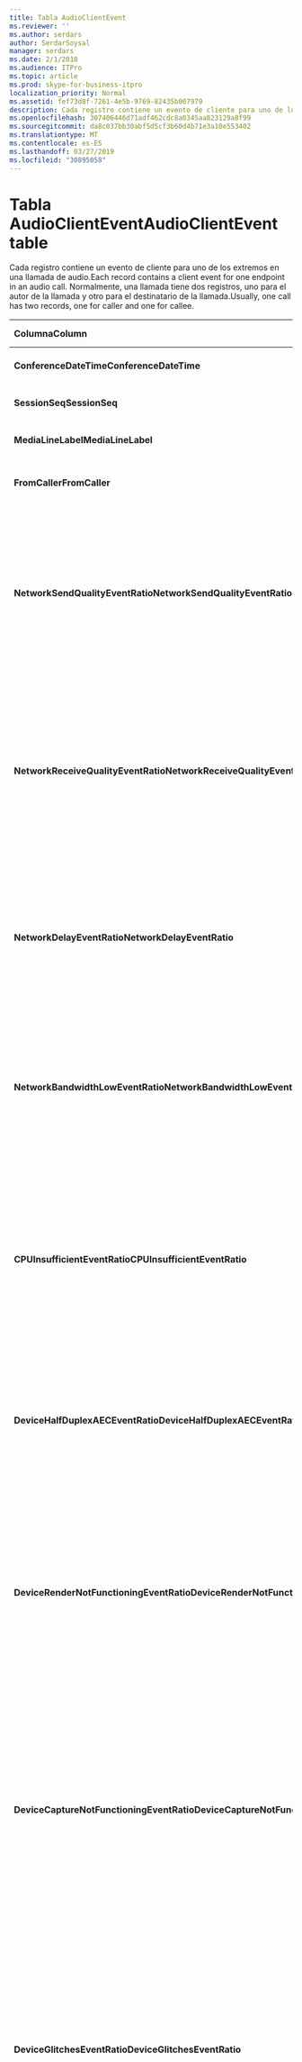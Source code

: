 ```yaml
---
title: Tabla AudioClientEvent
ms.reviewer: ''
ms.author: serdars
author: SerdarSoysal
manager: serdars
ms.date: 2/1/2018
ms.audience: ITPro
ms.topic: article
ms.prod: skype-for-business-itpro
localization_priority: Normal
ms.assetid: fef73d8f-7261-4e5b-9769-82435b007979
description: Cada registro contiene un evento de cliente para uno de los extremos en una llamada de audio. Normalmente, una llamada tiene dos registros, uno para el autor de la llamada y otro para el destinatario de la llamada.
ms.openlocfilehash: 307406446d71adf462cdc8a0345aa823129a8f99
ms.sourcegitcommit: da8c037bb30abf5d5cf3b60d4b71e3a10e553402
ms.translationtype: MT
ms.contentlocale: es-ES
ms.lasthandoff: 03/27/2019
ms.locfileid: "30895058"
---
```

# <a name="audioclientevent-table"></a><span data-ttu-id="c839b-104">Tabla AudioClientEvent</span><span class="sxs-lookup"><span data-stu-id="c839b-104">AudioClientEvent table</span></span>
 
<span data-ttu-id="c839b-105">Cada registro contiene un evento de cliente para uno de los extremos en una llamada de audio.</span><span class="sxs-lookup"><span data-stu-id="c839b-105">Each record contains a client event for one endpoint in an audio call.</span></span> <span data-ttu-id="c839b-106">Normalmente, una llamada tiene dos registros, uno para el autor de la llamada y otro para el destinatario de la llamada.</span><span class="sxs-lookup"><span data-stu-id="c839b-106">Usually, one call has two records, one for caller and one for callee.</span></span>
  
|<span data-ttu-id="c839b-107">**Columna**</span><span class="sxs-lookup"><span data-stu-id="c839b-107">**Column**</span></span>|<span data-ttu-id="c839b-108">**Tipo de datos**</span><span class="sxs-lookup"><span data-stu-id="c839b-108">**Data Type**</span></span>|<span data-ttu-id="c839b-109">**Clave o índice**</span><span class="sxs-lookup"><span data-stu-id="c839b-109">**Key/Index**</span></span>|<span data-ttu-id="c839b-110">**Detalles**</span><span class="sxs-lookup"><span data-stu-id="c839b-110">**Details**</span></span>|
|:-----|:-----|:-----|:-----|
|<span data-ttu-id="c839b-111">**ConferenceDateTime**</span><span class="sxs-lookup"><span data-stu-id="c839b-111">**ConferenceDateTime**</span></span> <br/> |<span data-ttu-id="c839b-112">datetime</span><span class="sxs-lookup"><span data-stu-id="c839b-112">datetime</span></span>  <br/> |<span data-ttu-id="c839b-113">Primary</span><span class="sxs-lookup"><span data-stu-id="c839b-113">Primary</span></span>  <br/> |<span data-ttu-id="c839b-114">Referencia de la [tabla MediaLine](medialine-0.md).</span><span class="sxs-lookup"><span data-stu-id="c839b-114">Referenced from the [MediaLine table](medialine-0.md).</span></span>  <br/> |
|<span data-ttu-id="c839b-115">**SessionSeq**</span><span class="sxs-lookup"><span data-stu-id="c839b-115">**SessionSeq**</span></span> <br/> |<span data-ttu-id="c839b-116">int</span><span class="sxs-lookup"><span data-stu-id="c839b-116">int</span></span>  <br/> |<span data-ttu-id="c839b-117">Primary</span><span class="sxs-lookup"><span data-stu-id="c839b-117">Primary</span></span>  <br/> |<span data-ttu-id="c839b-118">Referencia de la [tabla MediaLine](medialine-0.md).</span><span class="sxs-lookup"><span data-stu-id="c839b-118">Referenced from the [MediaLine table](medialine-0.md).</span></span>  <br/> |
|<span data-ttu-id="c839b-119">**MediaLineLabel**</span><span class="sxs-lookup"><span data-stu-id="c839b-119">**MediaLineLabel**</span></span> <br/> |<span data-ttu-id="c839b-120">tinyint</span><span class="sxs-lookup"><span data-stu-id="c839b-120">tinyint</span></span>  <br/> |<span data-ttu-id="c839b-121">Primary</span><span class="sxs-lookup"><span data-stu-id="c839b-121">Primary</span></span>  <br/> |<span data-ttu-id="c839b-122">Referencia de la [tabla MediaLine](medialine-0.md).</span><span class="sxs-lookup"><span data-stu-id="c839b-122">Referenced from the [MediaLine table](medialine-0.md).</span></span>  <br/> |
|<span data-ttu-id="c839b-123">**FromCaller**</span><span class="sxs-lookup"><span data-stu-id="c839b-123">**FromCaller**</span></span> <br/> |<span data-ttu-id="c839b-124">bit</span><span class="sxs-lookup"><span data-stu-id="c839b-124">bit</span></span>  <br/> |<span data-ttu-id="c839b-125">Primary</span><span class="sxs-lookup"><span data-stu-id="c839b-125">Primary</span></span>  <br/> |<span data-ttu-id="c839b-126">0: datos del destinatario de la llamada</span><span class="sxs-lookup"><span data-stu-id="c839b-126">0: Callee's data</span></span>  <br/> <span data-ttu-id="c839b-127">1: datos del autor de la llamada</span><span class="sxs-lookup"><span data-stu-id="c839b-127">1: Caller's data</span></span>  <br/> |
|<span data-ttu-id="c839b-128">**NetworkSendQualityEventRatio**</span><span class="sxs-lookup"><span data-stu-id="c839b-128">**NetworkSendQualityEventRatio**</span></span> <br/> |<span data-ttu-id="c839b-129">decimal(5,2)</span><span class="sxs-lookup"><span data-stu-id="c839b-129">decimal(5,2)</span></span>  <br/> | <br/> |<span data-ttu-id="c839b-130">Porcentaje de sesión que se desencadenó el evento NetworkSendQuality para estado 'Bad'.</span><span class="sxs-lookup"><span data-stu-id="c839b-130">Percentage of session the NetworkSendQuality event was fired for 'Bad' state.</span></span>  <br/> <span data-ttu-id="c839b-131">Calidad de red en cuanto a vibración o pérdida de paquetes es baja y afecta la calidad del audio que se envía.</span><span class="sxs-lookup"><span data-stu-id="c839b-131">Network quality in terms of jitter or packet loss is severe and impacting the quality of audio being sent.</span></span>  <br/> |
|<span data-ttu-id="c839b-132">**NetworkReceiveQualityEventRatio**</span><span class="sxs-lookup"><span data-stu-id="c839b-132">**NetworkReceiveQualityEventRatio**</span></span> <br/> |<span data-ttu-id="c839b-133">decimal(5,2)</span><span class="sxs-lookup"><span data-stu-id="c839b-133">decimal(5,2)</span></span>  <br/> | <br/> |<span data-ttu-id="c839b-134">Porcentaje de sesión que se desencadenó el evento ReceiveSendQuality para estado 'Bad'.</span><span class="sxs-lookup"><span data-stu-id="c839b-134">Percentage of session the ReceiveSendQuality event was fired for 'Bad' state.</span></span>  <br/> <span data-ttu-id="c839b-135">Calidad de red en cuanto a vibración o pérdida de paquetes es baja y afecta la calidad del audio que se recibe.</span><span class="sxs-lookup"><span data-stu-id="c839b-135">Network quality in terms of jitter or packet loss is severe and impacting the quality of audio being received.</span></span>  <br/> |
|<span data-ttu-id="c839b-136">**NetworkDelayEventRatio**</span><span class="sxs-lookup"><span data-stu-id="c839b-136">**NetworkDelayEventRatio**</span></span> <br/> |<span data-ttu-id="c839b-137">decimal(5,2)</span><span class="sxs-lookup"><span data-stu-id="c839b-137">decimal(5,2)</span></span>  <br/> | <br/> |<span data-ttu-id="c839b-138">Porcentaje de sesión que se desencadenó el evento de retraso para estado 'Bad'.</span><span class="sxs-lookup"><span data-stu-id="c839b-138">Percentage of session the Delay event was fired for 'Bad' state.</span></span> <span data-ttu-id="c839b-139">Latencia de red es baja y afecta a la experiencia de evitando comunicación interactiva</span><span class="sxs-lookup"><span data-stu-id="c839b-139">Network latency is severe and impacting the experience by preventing interactive communication</span></span>  <br/> |
|<span data-ttu-id="c839b-140">**NetworkBandwidthLowEventRatio**</span><span class="sxs-lookup"><span data-stu-id="c839b-140">**NetworkBandwidthLowEventRatio**</span></span> <br/> |<span data-ttu-id="c839b-141">decimal(5,2)</span><span class="sxs-lookup"><span data-stu-id="c839b-141">decimal(5,2)</span></span>  <br/> | <br/> |<span data-ttu-id="c839b-142">Porcentaje de sesión que se desencadenó el evento LowBandwidth para estado 'Bad'.</span><span class="sxs-lookup"><span data-stu-id="c839b-142">Percentage of session the LowBandwidth event was fired for 'Bad' state.</span></span> <span data-ttu-id="c839b-143">El ancho de banda disponible no es suficiente para obtener una experiencia de voz aceptable.</span><span class="sxs-lookup"><span data-stu-id="c839b-143">The available bandwidth is insufficient for an acceptable voice experience.</span></span>  <br/> |
|<span data-ttu-id="c839b-144">**CPUInsufficientEventRatio**</span><span class="sxs-lookup"><span data-stu-id="c839b-144">**CPUInsufficientEventRatio**</span></span> <br/> |<span data-ttu-id="c839b-145">decimal(5,2)</span><span class="sxs-lookup"><span data-stu-id="c839b-145">decimal(5,2)</span></span>  <br/> | <br/> |<span data-ttu-id="c839b-146">Porcentaje de sesión que se desencadenó el evento de CPU insuficiente para estado 'Bad'.</span><span class="sxs-lookup"><span data-stu-id="c839b-146">Percentage of session the insufficient CPU event was fired for 'Bad' state.</span></span> <span data-ttu-id="c839b-147">No hay suficientes ciclos de CPU para el procesamiento con el actuales modalidades y las aplicaciones en uso.</span><span class="sxs-lookup"><span data-stu-id="c839b-147">There are insufficient CPU cycles for processing with the current modalities and applications in use.</span></span> <span data-ttu-id="c839b-148">Esto hace que las distorsiones con el canal de audio.</span><span class="sxs-lookup"><span data-stu-id="c839b-148">This causes distortions with the audio channel.</span></span>  <br/> |
|<span data-ttu-id="c839b-149">**DeviceHalfDuplexAECEventRatio**</span><span class="sxs-lookup"><span data-stu-id="c839b-149">**DeviceHalfDuplexAECEventRatio**</span></span> <br/> |<span data-ttu-id="c839b-150">decimal(5,2)</span><span class="sxs-lookup"><span data-stu-id="c839b-150">decimal(5,2)</span></span>  <br/> | <br/> |<span data-ttu-id="c839b-151">Porcentaje de sesión que se desencadenó el evento DeviceHalfDuplexAEC para estado 'Bad'.</span><span class="sxs-lookup"><span data-stu-id="c839b-151">Percentage of session the DeviceHalfDuplexAEC event was fired for 'Bad' state.</span></span> <span data-ttu-id="c839b-152">Para evitar el eco, el sistema ha escriba dúplex medio.</span><span class="sxs-lookup"><span data-stu-id="c839b-152">In order to prevent echo, the system has enter half duplex.</span></span>  <br/> |
|<span data-ttu-id="c839b-153">**DeviceRenderNotFunctioningEventRatio**</span><span class="sxs-lookup"><span data-stu-id="c839b-153">**DeviceRenderNotFunctioningEventRatio**</span></span> <br/> |<span data-ttu-id="c839b-154">decimal(5,2)</span><span class="sxs-lookup"><span data-stu-id="c839b-154">decimal(5,2)</span></span>  <br/> | <br/> |<span data-ttu-id="c839b-155">Porcentaje de sesión que se desencadenó el evento DeviceRenderNotFunctioning para estado 'Bad'.</span><span class="sxs-lookup"><span data-stu-id="c839b-155">Percentage of session the DeviceRenderNotFunctioning event was fired for 'Bad' state.</span></span> <span data-ttu-id="c839b-156">El dispositivo de presentación se utiliza actualmente para la sesión no está funcionando correctamente.</span><span class="sxs-lookup"><span data-stu-id="c839b-156">The render device currently being used for the session is not functioning correctly.</span></span> <span data-ttu-id="c839b-157">Esto puede provocar problemas de audio unidireccionales.</span><span class="sxs-lookup"><span data-stu-id="c839b-157">This can cause one-way audio issues.</span></span>  <br/> |
|<span data-ttu-id="c839b-158">**DeviceCaptureNotFunctioningEventRatio**</span><span class="sxs-lookup"><span data-stu-id="c839b-158">**DeviceCaptureNotFunctioningEventRatio**</span></span> <br/> |<span data-ttu-id="c839b-159">decimal(5,2)</span><span class="sxs-lookup"><span data-stu-id="c839b-159">decimal(5,2)</span></span>  <br/> | <br/> |<span data-ttu-id="c839b-160">Porcentaje de sesión que se desencadenó el evento DeviceCaptureNotFunctioning para estado 'Bad'.</span><span class="sxs-lookup"><span data-stu-id="c839b-160">Percentage of session the DeviceCaptureNotFunctioning event was fired for 'Bad' state.</span></span> <span data-ttu-id="c839b-161">El dispositivo de captura se utiliza actualmente para la sesión no está funcionando correctamente.</span><span class="sxs-lookup"><span data-stu-id="c839b-161">The capture device currently being used for the session is not functioning correctly.</span></span> <span data-ttu-id="c839b-162">Esto puede provocar problemas de audio unidireccionales.</span><span class="sxs-lookup"><span data-stu-id="c839b-162">This can cause one-way audio issues.</span></span>  <br/> |
|<span data-ttu-id="c839b-163">**DeviceGlitchesEventRatio**</span><span class="sxs-lookup"><span data-stu-id="c839b-163">**DeviceGlitchesEventRatio**</span></span> <br/> |<span data-ttu-id="c839b-164">decimal(5,2)</span><span class="sxs-lookup"><span data-stu-id="c839b-164">decimal(5,2)</span></span>  <br/> | <br/> |<span data-ttu-id="c839b-165">Porcentaje de sesión que se desencadenó el evento DeviceGlitches para estado 'Bad'.</span><span class="sxs-lookup"><span data-stu-id="c839b-165">Percentage of session the DeviceGlitches event was fired for 'Bad' state.</span></span> <span data-ttu-id="c839b-166">Hay problemas técnicos graves en la representación de audio que es que se produzcan distorsiones.</span><span class="sxs-lookup"><span data-stu-id="c839b-166">There are severe glitches in the rendering of audio which is causing distortions.</span></span> <span data-ttu-id="c839b-167">Estos problemas técnicos pueden deberse a problemas de controlador, tormenta de llamadas (DPC) de procedimiento diferido (controladores) y el uso de CPU alta.</span><span class="sxs-lookup"><span data-stu-id="c839b-167">These glitches can be caused by driver issues, deferred procedure calls (DPC) storm (drivers), and high CPU usage.</span></span>  <br/> |
|<span data-ttu-id="c839b-168">**DeviceLowSNREventRatio**</span><span class="sxs-lookup"><span data-stu-id="c839b-168">**DeviceLowSNREventRatio**</span></span> <br/> |<span data-ttu-id="c839b-169">decimal(5,2)</span><span class="sxs-lookup"><span data-stu-id="c839b-169">decimal(5,2)</span></span>  <br/> | <br/> |<span data-ttu-id="c839b-170">Porcentaje de sesión que se desencadenó el evento DeviceLowSNR para estado 'Bad'.</span><span class="sxs-lookup"><span data-stu-id="c839b-170">Percentage of session the DeviceLowSNR event was fired for 'Bad' state.</span></span> <span data-ttu-id="c839b-171">La calidad de captura es muy poca calidad, ya sea muy ruido o usuario está hablando demasiado lejos del micrófono.</span><span class="sxs-lookup"><span data-stu-id="c839b-171">The capture quality is very poor, either very noisy or user is talking too far away from the microphone.</span></span> <span data-ttu-id="c839b-172">Esto hará que las distorsiones.</span><span class="sxs-lookup"><span data-stu-id="c839b-172">This will cause distortions.</span></span>  <br/> |
|<span data-ttu-id="c839b-173">**DeviceLowSpeechLevelEventRatio**</span><span class="sxs-lookup"><span data-stu-id="c839b-173">**DeviceLowSpeechLevelEventRatio**</span></span> <br/> |<span data-ttu-id="c839b-174">decimal(5,2)</span><span class="sxs-lookup"><span data-stu-id="c839b-174">decimal(5,2)</span></span>  <br/> | <br/> |<span data-ttu-id="c839b-175">Porcentaje de sesión que se desencadenó el evento DeviceLowSpeechLevel para estado 'Bad'.</span><span class="sxs-lookup"><span data-stu-id="c839b-175">Percentage of session the DeviceLowSpeechLevel event was fired for 'Bad' state.</span></span> <span data-ttu-id="c839b-176">El nivel de voz del usuario es demasiado bajo y el sistema no puede aumentarlo cualquier aún más.</span><span class="sxs-lookup"><span data-stu-id="c839b-176">User's speech level is too low and the system cannot increase it any further.</span></span> <span data-ttu-id="c839b-177">Esto puede hacer que las distorsiones o percibe como audio unidireccional.</span><span class="sxs-lookup"><span data-stu-id="c839b-177">This can either cause distortions or perceived as one-way audio.</span></span>  <br/> |
|<span data-ttu-id="c839b-178">**DeviceClippingEventRatio**</span><span class="sxs-lookup"><span data-stu-id="c839b-178">**DeviceClippingEventRatio**</span></span> <br/> |<span data-ttu-id="c839b-179">Decimal(5,2)</span><span class="sxs-lookup"><span data-stu-id="c839b-179">Decimal(5,2)</span></span>  <br/> | <br/> |<span data-ttu-id="c839b-180">Porcentaje de sesión que se desencadenó el evento DeviceClipping para estado 'Bad'.</span><span class="sxs-lookup"><span data-stu-id="c839b-180">Percentage of session the DeviceClipping event was fired for 'Bad' state.</span></span>  <br/> <span data-ttu-id="c839b-181">Cuando cerca de end voz clips del micrófono, otro extremo escucha distorsión debido a recorte.</span><span class="sxs-lookup"><span data-stu-id="c839b-181">When near-end speech clips the microphone, far-end hears distortion due to clipping.</span></span> <span data-ttu-id="c839b-182">Es importante evitar el recorte de micrófono cerca final.</span><span class="sxs-lookup"><span data-stu-id="c839b-182">It is important to avoid near-end microphone clipping.</span></span>  <br/> |
|<span data-ttu-id="c839b-183">**DeviceEchoEventRatio**</span><span class="sxs-lookup"><span data-stu-id="c839b-183">**DeviceEchoEventRatio**</span></span> <br/> |<span data-ttu-id="c839b-184">decimal(5,2)</span><span class="sxs-lookup"><span data-stu-id="c839b-184">decimal(5,2)</span></span>  <br/> | <br/> |<span data-ttu-id="c839b-185">Porcentaje de sesión que se desencadenó el evento DeviceEchoEvent para estado 'Bad'.</span><span class="sxs-lookup"><span data-stu-id="c839b-185">Percentage of session the DeviceEchoEvent event was fired for 'Bad' state.</span></span> <span data-ttu-id="c839b-186">El programa de instalación o de dispositivo es la causa del eco más allá de la capacidad del sistema para compensar.</span><span class="sxs-lookup"><span data-stu-id="c839b-186">Device or setup is causing echo beyond the ability of the system to compensate.</span></span>  <br/> |
|<span data-ttu-id="c839b-187">**DeviceNearEndToEchoRatioEventRatio**</span><span class="sxs-lookup"><span data-stu-id="c839b-187">**DeviceNearEndToEchoRatioEventRatio**</span></span> <br/> |<span data-ttu-id="c839b-188">decimal(5,2)</span><span class="sxs-lookup"><span data-stu-id="c839b-188">decimal(5,2)</span></span>  <br/> | <br/> |<span data-ttu-id="c839b-189">Porcentaje de sesión que se desencadenó el evento DeviceNearEndToEchoRatio para estado 'Bad'.</span><span class="sxs-lookup"><span data-stu-id="c839b-189">Percentage of session the DeviceNearEndToEchoRatio event was fired for 'Bad' state.</span></span> <span data-ttu-id="c839b-190">Voz del usuario es demasiado baja en comparación con el eco que se capturan que afecta a la experiencia de los usuarios ya que limita lo fácil que es interrumpir un usuario.</span><span class="sxs-lookup"><span data-stu-id="c839b-190">The user's speech is too low compared to the echo being captured which impacts the users experience because it limits how easy it is to interrupt a user.</span></span> <span data-ttu-id="c839b-191">Reducir el volumen del altavoz, mueva más cerca del micrófono para el orador.</span><span class="sxs-lookup"><span data-stu-id="c839b-191">Reduce speaker volume, move the microphone closer to the talker.</span></span>  <br/> |
|<span data-ttu-id="c839b-192">**DeviceMultipleEndpointsEventCount**</span><span class="sxs-lookup"><span data-stu-id="c839b-192">**DeviceMultipleEndpointsEventCount**</span></span> <br/> |<span data-ttu-id="c839b-193">int</span><span class="sxs-lookup"><span data-stu-id="c839b-193">int</span></span>  <br/> ||<span data-ttu-id="c839b-194">Número de veces durante la sesión que se desencadenó el evento DeviceMultipleEndpoints para el estado de 'Bad'.</span><span class="sxs-lookup"><span data-stu-id="c839b-194">Number of times during session the DeviceMultipleEndpoints event was fired for 'Bad' state.</span></span> <span data-ttu-id="c839b-195">Varios extremos de audio en la misma sesión que detecta y el sistema ha compensación al reducir el volumen de procesamiento.</span><span class="sxs-lookup"><span data-stu-id="c839b-195">Multiple audio endpoints in the same session detected and the system has compensated by reducing render volume.</span></span>  <br/> |
|<span data-ttu-id="c839b-196">**DeviceHowlingEventCount**</span><span class="sxs-lookup"><span data-stu-id="c839b-196">**DeviceHowlingEventCount**</span></span> <br/> |<span data-ttu-id="c839b-197">int</span><span class="sxs-lookup"><span data-stu-id="c839b-197">int</span></span>  <br/> | <br/> |<span data-ttu-id="c839b-198">Número de veces durante la sesión que se desencadenó el evento DeviceHowlingEvent para el estado de 'Bad'.</span><span class="sxs-lookup"><span data-stu-id="c839b-198">Number of times during session the DeviceHowlingEvent event was fired for 'Bad' state.</span></span> <span data-ttu-id="c839b-199">Ha detectado un bucle la retroalimentación de audio (causados por varios extremos, uso compartido de ruta de audio).</span><span class="sxs-lookup"><span data-stu-id="c839b-199">Audio feedback loop detected (caused by multiple endpoints sharing audio path).</span></span>  <br/> |
|<span data-ttu-id="c839b-200">**DeviceRenderZeroVolumeEventRatio**</span><span class="sxs-lookup"><span data-stu-id="c839b-200">**DeviceRenderZeroVolumeEventRatio**</span></span> <br/> |<span data-ttu-id="c839b-201">decimal(5,2)</span><span class="sxs-lookup"><span data-stu-id="c839b-201">decimal(5,2)</span></span>  <br/> ||<span data-ttu-id="c839b-202">Porcentaje de sesión que se desencadenó el evento DeviceRenderZeroVolume para que se está en la "incorrecta ' estado.</span><span class="sxs-lookup"><span data-stu-id="c839b-202">Percentage of session the DeviceRenderZeroVolume event was fired for being in the "Bad' state.</span></span> <span data-ttu-id="c839b-203">El dispositivo de presentación se estableció en cero volumen.</span><span class="sxs-lookup"><span data-stu-id="c839b-203">The render device was set to zero volume.</span></span>  <br/> <span data-ttu-id="c839b-204">Esta columna se introdujo en Microsoft Lync Server 2013.</span><span class="sxs-lookup"><span data-stu-id="c839b-204">This column was introduced in Microsoft Lync Server 2013.</span></span>  <br/> |
|<span data-ttu-id="c839b-205">**DeviceRenderMuteEventRatio**</span><span class="sxs-lookup"><span data-stu-id="c839b-205">**DeviceRenderMuteEventRatio**</span></span> <br/> |<span data-ttu-id="c839b-206">decimal(5,2)</span><span class="sxs-lookup"><span data-stu-id="c839b-206">decimal(5,2)</span></span>  <br/> ||<span data-ttu-id="c839b-207">Porcentaje de sesión que se desencadenó el evento DeviceRenderMute para que se está en la "incorrecta ' estado.</span><span class="sxs-lookup"><span data-stu-id="c839b-207">Percentage of session the DeviceRenderMute event was fired for being in the "Bad' state.</span></span> <span data-ttu-id="c839b-208">Se ha desactivado el dispositivo de presentación.</span><span class="sxs-lookup"><span data-stu-id="c839b-208">The render device was muted.</span></span>  <br/> <span data-ttu-id="c839b-209">Esta columna se introdujo en Microsoft Lync Server 2013.</span><span class="sxs-lookup"><span data-stu-id="c839b-209">This column was introduced in Microsoft Lync Server 2013.</span></span>  <br/> |
   

